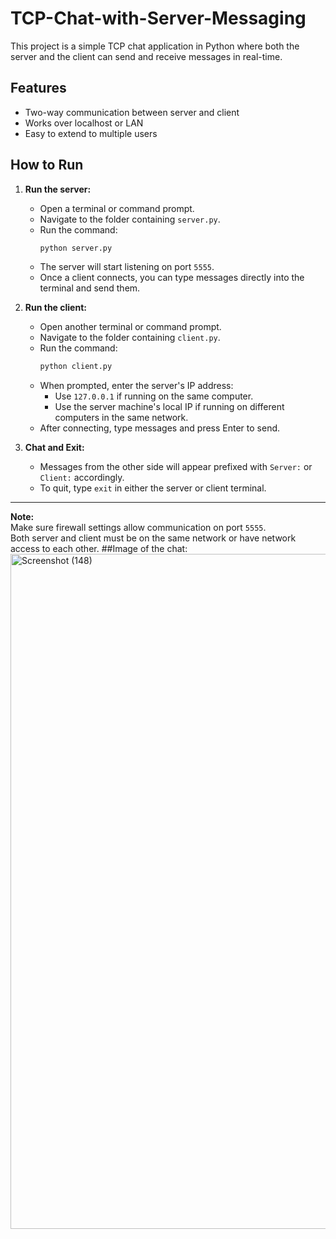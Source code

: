 # TCP-Chat-with-Server-Messaging
This project is a simple TCP chat application in Python where both the server and the client can send and receive messages in real-time.
## Features
- Two-way communication between server and client
- Works over localhost or LAN
- Easy to extend to multiple users

## How to Run

1. **Run the server:**

   - Open a terminal or command prompt.
   - Navigate to the folder containing `server.py`.
   - Run the command:
     ```bash
     python server.py
     ```
   - The server will start listening on port `5555`.
   - Once a client connects, you can type messages directly into the terminal and send them.

2. **Run the client:**

   - Open another terminal or command prompt.
   - Navigate to the folder containing `client.py`.
   - Run the command:
     ```bash
     python client.py
     ```
   - When prompted, enter the server's IP address:
     - Use `127.0.0.1` if running on the same computer.
     - Use the server machine's local IP if running on different computers in the same network.
   - After connecting, type messages and press Enter to send.

3. **Chat and Exit:**

   - Messages from the other side will appear prefixed with `Server:` or `Client:` accordingly.
   - To quit, type `exit` in either the server or client terminal.

---

**Note:**  
Make sure firewall settings allow communication on port `5555`.  
Both server and client must be on the same network or have network access to each other.
##Image of the chat:
<img width="1920" height="1080" alt="Screenshot (148)" src="https://github.com/user-attachments/assets/f590c7c4-06c3-4f0f-b2e2-e90fb2f24382" />


